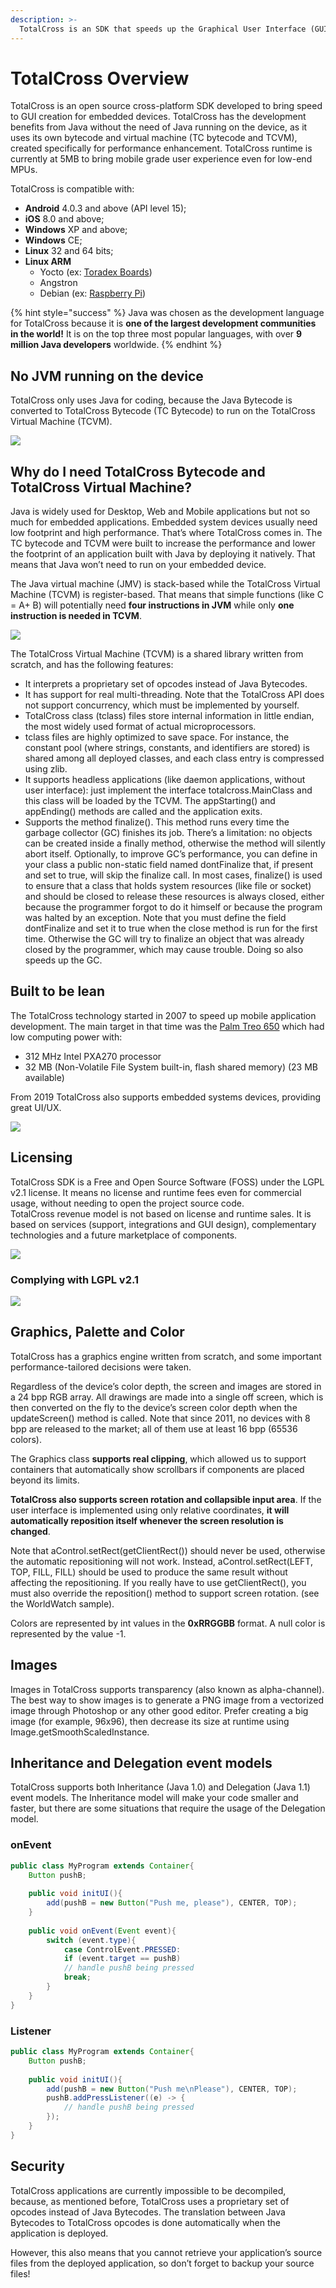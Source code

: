 ```yaml
---
description: >-
  TotalCross is an SDK that speeds up the Graphical User Interface (GUI) for embedded systems and Internet of Things (IoT) devices.
---
```


# TotalCross Overview

TotalCross is an open source cross-platform SDK developed to bring speed to GUI creation for embedded devices. TotalCross has the development benefits from Java without the need of Java running on the device, as it uses its own bytecode and virtual machine (TC bytecode and TCVM), created specifically for performance enhancement. TotalCross runtime is currently at 5MB to bring mobile grade user experience even for low-end MPUs.

TotalCross is compatible with:

- **Android** 4.0.3 and above \(API level 15\);
- **iOS** 8.0 and above;
- **Windows** XP and above;
- **Windows** CE;
- **Linux** 32 and 64 bits;
- **Linux ARM**
  - Yocto (ex: [Toradex Boards](https://www.toradex.com/))
  - Angstron
  - Debian (ex: [Raspberry Pi](https://www.raspberrypi.org/))

{% hint style="success" %}
Java was chosen as the development language for TotalCross because it is **one of the largest development communities in the world!** It is on the top three most popular languages, with over **9 million Java developers** worldwide.
{% endhint %}

## No JVM running on the device

TotalCross only uses Java for coding, because the Java Bytecode is converted to TotalCross Bytecode (TC Bytecode) to run on the TotalCross Virtual Machine (TCVM).

![](../.gitbook/assets/totalcrossvm.jpeg)

## Why do I need TotalCross Bytecode and TotalCross Virtual Machine?

Java is widely used for Desktop, Web and Mobile applications but not so much for embedded applications. Embedded system devices usually need low footprint and high performance. That’s where TotalCross comes in. The TC bytecode and TCVM were built to increase the performance and lower the footprint of an application built with Java by deploying it natively. That means that Java won’t need to run on your embedded device.

The Java virtual machine (JMV) is stack-based while the TotalCross Virtual Machine (TCVM) is register-based. That means that simple functions (like C = A+ B) will potentially need **four instructions in JVM** while only **one instruction is needed in TCVM**.

![](../.gitbook/assets/totalcrossbytecode.png)

The TotalCross Virtual Machine (TCVM) is a shared library written from scratch, and has the following features:

- It interprets a proprietary set of opcodes instead of Java Bytecodes.
- It has support for real multi-threading. Note that the TotalCross API does not support concurrency, which must be implemented by yourself.
- TotalCross class (tclass) files store internal information in little endian, the most widely used format of actual microprocessors.
- tclass files are highly optimized to save space. For instance, the constant pool (where strings, constants, and identifiers are stored) is shared among all deployed classes, and each class entry is compressed using zlib.
- It supports headless applications (like daemon applications, without user interface): just implement the interface totalcross.MainClass and this class will be loaded by the TCVM. The appStarting() and appEnding() methods are called and the application exits.
- Supports the method finalize(). This method runs every time the garbage collector (GC) finishes its job. There’s a limitation: no objects can be created inside a finally method, otherwise the method will silently abort itself. Optionally, to improve GC’s performance, you can define in your class a public non-static field named dontFinalize that, if present and set to true, will skip the finalize call. In most cases, finalize() is used to ensure that a class that holds system resources (like file or socket) and should be closed to release these resources is always closed, either because the programmer forgot to do it himself or because the program was halted by an exception. Note that you must define the field dontFinalize and set it to true when the close method is run for the first time. Otherwise the GC will try to finalize an object that was already closed by the programmer, which may cause trouble. Doing so also speeds up the GC.

## Built to be lean

The TotalCross technology started in 2007 to speed up mobile application development. The main target in that time was the [Palm Treo 650](https://en.wikipedia.org/wiki/Treo_650) which had low computing power with:

- 312 MHz Intel PXA270 processor
- 32 MB (Non-Volatile File System built-in, flash shared memory) (23 MB available)

From 2019 TotalCross also supports embedded systems devices, providing great UI/UX.

![](../.gitbook/assets/totalcrosshistory.png)

## Licensing

TotalCross SDK is a Free and Open Source Software (FOSS) under the LGPL v2.1 license. It means no license and runtime fees even for commercial usage, without needing to open the project source code.  
TotalCross revenue model is not based on license and runtime sales. It is based on services (support, integrations and GUI design), complementary technologies and a future marketplace of components.

![](../.gitbook/assets/businessmodel.png)

### Complying with LGPL v2.1

![](../.gitbook/assets/lgpl2-1.png)

## Graphics, Palette and Color

TotalCross has a graphics engine written from scratch, and some important performance-tailored decisions were taken.

Regardless of the device’s color depth, the screen and images are stored in a 24 bpp RGB array. All drawings are made into a single off screen, which is then converted on the fly to the device’s screen color depth when the updateScreen\(\) method is called. Note that since 2011, no devices with 8 bpp are released to the market; all of them use at least 16 bpp \(65536 colors\).

The Graphics class **supports real clipping**, which allowed us to support containers that automatically show scrollbars if components are placed beyond its limits.

**TotalCross also supports screen rotation and collapsible input area**. If the user interface is implemented using only relative coordinates, **it will automatically reposition itself whenever the screen resolution is changed**.

Note that aControl.setRect\(getClientRect\(\)\) should never be used, otherwise the automatic repositioning will not work. Instead, aControl.setRect\(LEFT, TOP, FILL, FILL\) should be used to produce the same result without affecting the repositioning. If you really have to use getClientRect\(\), you must also override the reposition\(\) method to support screen rotation. \(see the WorldWatch sample\).

Colors are represented by int values in the **0xRRGGBB** format. A null color is represented by the value -1.

## Images

Images in TotalCross supports transparency \(also known as alpha-channel\). The best way to show images is to generate a PNG image from a vectorized image through Photoshop or any other good editor. Prefer creating a big image \(for example, 96x96\), then decrease its size at runtime using Image.getSmoothScaledInstance.

## Inheritance and Delegation event models

TotalCross supports both Inheritance \(Java 1.0\) and Delegation \(Java 1.1\) event models. The Inheritance model will make your code smaller and faster, but there are some situations that require the usage of the Delegation model.

### onEvent

```java
public class MyProgram extends Container{
	Button pushB;
	​
	public void initUI(){
		add(pushB = new Button("Push me, please"), CENTER, TOP);
	}
	​
	public void onEvent(Event event){
		switch (event.type){
			case ControlEvent.PRESSED:
			if (event.target == pushB)
			// handle pushB being pressed
			break;
		}
	}
}

```

### Listener

```java
public class MyProgram extends Container{
	Button pushB;
	​
	public void initUI(){
		add(pushB = new Button("Push me\nPlease"), CENTER, TOP);
		pushB.addPressListener((e) -> {
			// handle pushB being pressed
		});
	}
}

```

## Security

TotalCross applications are currently impossible to be decompiled, because, as mentioned before, TotalCross uses a proprietary set of opcodes instead of Java Bytecodes. The translation between Java Bytecodes to TotalCross opcodes is done automatically when the application is deployed.

However, this also means that you cannot retrieve your application’s source files from the deployed application, so don’t forget to backup your source files!
